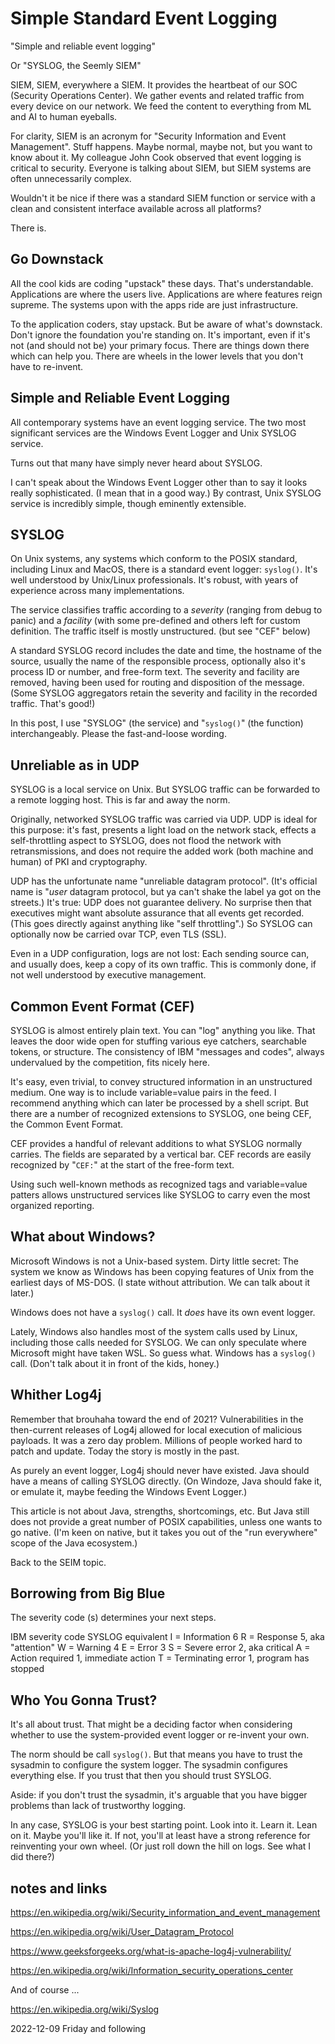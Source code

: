 # Simple Standard Event Logging


"Simple and reliable event logging"



Or "SYSLOG, the Seemly SIEM"

SIEM, SIEM, everywhere a SIEM.
It provides the heartbeat of our SOC (Security Operations Center).
We gather events and related traffic from every device on our network.
We feed the content to everything from ML and AI to human eyeballs.

For clarity, SIEM is an acronym for "Security Information and Event
Management". Stuff happens. Maybe normal, maybe not, but you want
to know about it. My colleague John Cook observed that event logging is
critical to security. Everyone is talking about SIEM, but SIEM systems
are often unnecessarily complex.

Wouldn't it be nice if there was a standard SIEM function or service
with a clean and consistent interface available across all platforms?

There is.

## Go Downstack

All the cool kids are coding "upstack" these days. That's understandable.
Applications are where the users live. Applications are where features
reign supreme. The systems upon with the apps ride are just infrastructure.

To the application coders, stay upstack. But be aware of what's downstack.
Don't ignore the foundation you're standing on. It's important, even if
it's not (and should not be) your primary focus. There are things down
there which can help you. There are wheels in the lower levels that you
don't have to re-invent.

## Simple and Reliable Event Logging

All contemporary systems have an event logging service.
The two most significant services are the Windows Event Logger
and Unix SYSLOG service.

Turns out that many have simply never heard about SYSLOG.

I can't speak about the Windows Event Logger other than to say
it looks really sophisticated. (I mean that in a good way.)
By contrast, Unix SYSLOG service is incredibly simple,
though eminently extensible.

## SYSLOG

On Unix systems, any systems which conform to the POSIX standard,
including Linux and MacOS, there is a standard event logger:
`syslog()`. It's well understood by Unix/Linux professionals.
It's robust, with years of experience across many implementations.

The service classifies traffic according to a *severity* (ranging from
debug to panic) and a *facility* (with some pre-defined and others
left for custom definition. The traffic itself is mostly unstructured.
(but see "CEF" below)

A standard SYSLOG record includes
the date and time, the hostname of the source, usually the name
of the responsible process, optionally also it's process ID or number,
and free-form text. The severity and facility are removed, having been
used for routing and disposition of the message. (Some SYSLOG aggregators
retain the severity and facility in the recorded traffic. That's good!)

In this post, I use "SYSLOG" (the service) and "`syslog()`"
(the function) interchangeably. Please the fast-and-loose wording.

## Unreliable as in UDP

SYSLOG is a local service on Unix.
But SYSLOG traffic can be forwarded to a remote logging host.
This is far and away the norm.

Originally, networked SYSLOG traffic was carried via UDP.
UDP is ideal for this purpose: it's fast, presents a light load
on the network stack, effects a self-throttling aspect to SYSLOG,
does not flood the network with retransmissions, and does not require
the added work (both machine and human) of PKI and cryptography.

UDP has the unfortunate name "unreliable datagram protocol".
(It's official name is "*user* datagram protocol, but ya can't shake
the label ya got on the streets.) It's true: UDP does not guarantee
delivery. No surprise then that executives might want absolute
assurance that all events get recorded. (This goes directly against
anything like "self throttling".) So SYSLOG can optionally now
be carried ovar TCP, even TLS (SSL).

Even in a UDP configuration, logs are not lost:
Each sending source can, and usually does, keep a copy of its own traffic.
This is commonly done, if not well understood by executive management.

## Common Event Format (CEF)

SYSLOG is almost entirely plain text.
You can "log" anything you like. That leaves the door wide open
for stuffing various eye catchers, searchable tokens, or structure.
The consistency of IBM "messages and codes", always undervalued
by the competition, fits nicely here.

It's easy, even trivial, to convey structured information in an
unstructured medium. One way is to include variable=value pairs
in the feed. I recommend anything which can later be processed
by a shell script. But there are a number of recognized extensions
to SYSLOG, one being CEF, the Common Event Format.

CEF provides a handful of relevant additions to what SYSLOG
normally carries. The fields are separated by a vertical bar.
CEF records are easily recognized by "`CEF:`" at the start
of the free-form text.

Using such well-known methods as recognized tags and variable=value
patters allows unstructured services like SYSLOG to carry even the most
organized reporting.

## What about Windows?

Microsoft Windows is not a Unix-based system.
Dirty little secret: The system we know as Windows has been copying
features of Unix from the earliest days of MS-DOS. (I state without
attribution. We can talk about it later.)

Windows does not have a `syslog()` call.
It *does* have its own event logger.

Lately, Windows also handles most of the system calls used by Linux,
including those calls needed for SYSLOG. We can only speculate
where Microsoft might have taken WSL. So guess what. Windows has
a `syslog()` call. (Don't talk about it in front of the kids, honey.)

## Whither Log4j

Remember that brouhaha toward the end of 2021?
Vulnerabilities in the then-current releases of Log4j allowed for
local execution of malicious payloads. It was a zero day problem.
Millions of people worked hard to patch and update. Today the story
is mostly in the past.

As purely an event logger,
Log4j should never have existed.
Java should have a means of calling SYSLOG directly.
(On Windoze, Java should fake it, or emulate it, maybe feeding
the Windows Event Logger.)

This article is not about Java, strengths, shortcomings, etc.
But Java still does not provide a great number of POSIX capabilities,
unless one wants to go native. (I'm keen on native, but it takes you
out of the "run everywhere" scope of the Java ecosystem.)

Back to the SEIM topic.

## Borrowing from Big Blue




The severity code (s) determines your next steps.

IBM severity code               SYSLOG equivalent
I = Information                 6
R = Response                    5, aka "attention"
W = Warning                     4
E = Error                       3
S = Severe error                2, aka critical
A = Action required             1, immediate action
T = Terminating error           1, program has stopped





## Who You Gonna Trust?

It's all about trust.
That might be a deciding factor when considering whether to use
the system-provided event logger or re-invent your own.

The norm should be call `syslog()`. But that means you have to trust
the sysadmin to configure the system logger. The sysadmin configures
everything else. If you trust that then you should trust SYSLOG.

Aside: if you don't trust the sysadmin, it's arguable that
you have bigger problems than lack of trustworthy logging.

In any case, SYSLOG is your best starting point.
Look into it. Learn it. Lean on it. Maybe you'll like it.
If not, you'll at least have a strong reference for reinventing
your own wheel. (Or just roll down the hill on logs.
See what I did there?)

## notes and links

https://en.wikipedia.org/wiki/Security_information_and_event_management

https://en.wikipedia.org/wiki/User_Datagram_Protocol

https://www.geeksforgeeks.org/what-is-apache-log4j-vulnerability/

https://en.wikipedia.org/wiki/Information_security_operations_center

And of course ...

https://en.wikipedia.org/wiki/Syslog

2022-12-09 Friday and following


